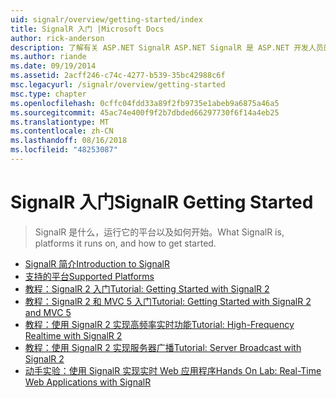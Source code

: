 ```yaml
---
uid: signalr/overview/getting-started/index
title: SignalR 入门 |Microsoft Docs
author: rick-anderson
description: 了解有关 ASP.NET SignalR ASP.NET SignalR 是 ASP.NET 开发人员的新库，可以开发实时 web 功能轻松。 SignalR 允许 bi...
ms.author: riande
ms.date: 09/19/2014
ms.assetid: 2acff246-c74c-4277-b539-35bc42988c6f
msc.legacyurl: /signalr/overview/getting-started
msc.type: chapter
ms.openlocfilehash: 0cffc04fdd33a89f2fb9735e1abeb9a6875a46a5
ms.sourcegitcommit: 45ac74e400f9f2b7dbded66297730f6f14a4eb25
ms.translationtype: MT
ms.contentlocale: zh-CN
ms.lasthandoff: 08/16/2018
ms.locfileid: "48253087"
---
```

<a name="signalr-getting-started"></a><span data-ttu-id="f1060-104">SignalR 入门</span><span class="sxs-lookup"><span data-stu-id="f1060-104">SignalR Getting Started</span></span>
====================
> <span data-ttu-id="f1060-105">SignalR 是什么，运行它的平台以及如何开始。</span><span class="sxs-lookup"><span data-stu-id="f1060-105">What SignalR is, platforms it runs on, and how to get started.</span></span>


- [<span data-ttu-id="f1060-106">SignalR 简介</span><span class="sxs-lookup"><span data-stu-id="f1060-106">Introduction to SignalR</span></span>](introduction-to-signalr.md)
- [<span data-ttu-id="f1060-107">支持的平台</span><span class="sxs-lookup"><span data-stu-id="f1060-107">Supported Platforms</span></span>](supported-platforms.md)
- [<span data-ttu-id="f1060-108">教程：SignalR 2 入门</span><span class="sxs-lookup"><span data-stu-id="f1060-108">Tutorial: Getting Started with SignalR 2</span></span>](tutorial-getting-started-with-signalr.md)
- [<span data-ttu-id="f1060-109">教程：SignalR 2 和 MVC 5 入门</span><span class="sxs-lookup"><span data-stu-id="f1060-109">Tutorial: Getting Started with SignalR 2 and MVC 5</span></span>](tutorial-getting-started-with-signalr-and-mvc.md)
- [<span data-ttu-id="f1060-110">教程：使用 SignalR 2 实现高频率实时功能</span><span class="sxs-lookup"><span data-stu-id="f1060-110">Tutorial: High-Frequency Realtime with SignalR 2</span></span>](tutorial-high-frequency-realtime-with-signalr.md)
- [<span data-ttu-id="f1060-111">教程：使用 SignalR 2 实现服务器广播</span><span class="sxs-lookup"><span data-stu-id="f1060-111">Tutorial: Server Broadcast with SignalR 2</span></span>](tutorial-server-broadcast-with-signalr.md)
- [<span data-ttu-id="f1060-112">动手实验：使用 SignalR 实现实时 Web 应用程序</span><span class="sxs-lookup"><span data-stu-id="f1060-112">Hands On Lab: Real-Time Web Applications with SignalR</span></span>](real-time-web-applications-with-signalr.md)
